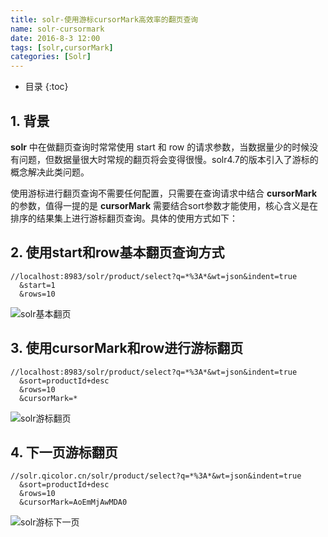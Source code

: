 ```yaml
---
title: solr-使用游标cursorMark高效率的翻页查询
name: solr-cursormark
date: 2016-8-3 12:00
tags: [solr,cursorMark]
categories: [Solr]
---
```



* 目录
{:toc}

## 1. 背景
**solr** 中在做翻页查询时常常使用 start 和 row 的请求参数，当数据量少的时候没有问题，但数据量很大时常规的翻页将会变得很慢。solr4.7的版本引入了游标的概念解决此类问题。

使用游标进行翻页查询不需要任何配置，只需要在查询请求中结合 **cursorMark** 的参数，值得一提的是 **cursorMark** 需要结合sort参数才能使用，核心含义是在排序的结果集上进行游标翻页查询。具体的使用方式如下：

## 2. 使用start和row基本翻页查询方式

```
//localhost:8983/solr/product/select?q=*%3A*&wt=json&indent=true
  &start=1
  &rows=10
```

![solr基本翻页](//vinnycc.oss-cn-shanghai.aliyuncs.com/20190322/solr-start-row.png)


## 3. 使用cursorMark和row进行游标翻页

```
//localhost:8983/solr/product/select?q=*%3A*&wt=json&indent=true
  &sort=productId+desc
  &rows=10
  &cursorMark=*
```

![solr游标翻页](//vinnycc.oss-cn-shanghai.aliyuncs.com/20190322/solr-cursor-row.png)

## 4. 下一页游标翻页

```
//solr.qicolor.cn/solr/product/select?q=*%3A*&wt=json&indent=true
  &sort=productId+desc
  &rows=10
  &cursorMark=AoEmMjAwMDA0
```

![solr游标下一页](//vinnycc.oss-cn-shanghai.aliyuncs.com/20190322/solr-cursor-next.png)

